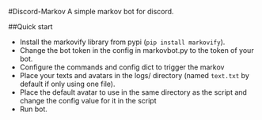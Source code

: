 #Discord-Markov
A simple markov bot for discord.

##Quick start
- Install the markovify library from pypi (`pip install markovify`).
- Change the bot token in the config in markovbot.py to the token of your bot.
- Configure the commands and config dict to trigger the markov
- Place your texts and avatars in the logs/ directory (named `text.txt` by default if only using one file).
- Place the default avatar to use in the same directory as the script and change the config value for it in the script
- Run bot.
